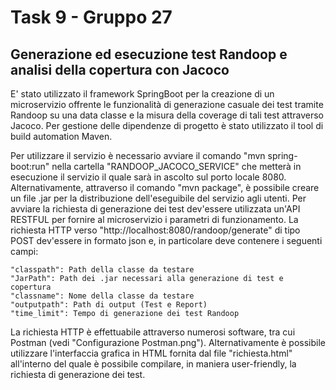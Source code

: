 # Task 9 - Gruppo 27
## Generazione ed esecuzione test Randoop e analisi della copertura con Jacoco

E' stato utilizzato il framework SpringBoot per la creazione di un microservizio offrente le funzionalità di generazione casuale dei test tramite Randoop su una data classe 
e la misura della coverage di tali test attraverso Jacoco. Per gestione delle dipendenze di progetto è stato utilizzato il tool di build automation Maven.

Per utilizzare il servizio è necessario avviare il comando "mvn spring-boot:run" nella cartella "RANDOOP_JACOCO_SERVICE" che metterà in esecuzione il servizio il quale sarà in
ascolto sul porto locale 8080. Alternativamente, attraverso il comando "mvn package", è possibile creare un file .jar per la distribuzione dell'eseguibile del servizio agli utenti. 
Per avviare la richiesta di generazione dei test dev'essere utilizzata un'API RESTFUL per fornire al microservizio i parametri di funzionamento.
La richiesta HTTP verso "http://localhost:8080/randoop/generate" di tipo POST dev'essere in formato json e, in particolare deve contenere i seguenti campi:
    
    "classpath": Path della classe da testare
    "JarPath": Path dei .jar necessari alla generazione di test e copertura
    "classname": Nome della classe da testare
    "outputpath": Path di output (Test e Report)
    "time_limit": Tempo di generazione dei test Randoop
    
La richiesta HTTP è effettuabile attraverso numerosi software, tra cui Postman (vedi "Configurazione Postman.png"). Alternativamente è possibile utilizzare l'interfaccia grafica in HTML fornita dal file
"richiesta.html" all'interno del quale è possibile compilare, in maniera user-friendly, la richiesta di generazione dei test.
